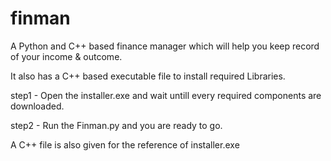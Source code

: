 # finman
A Python and C++ based finance manager which will help you keep record of your income &amp; outcome.

It also has a C++ based executable file to install required Libraries.

step1 - Open the installer.exe and wait untill every required components are downloaded.

step2 - Run the Finman.py and you are ready to go.


A C++ file is also given for the reference of installer.exe

